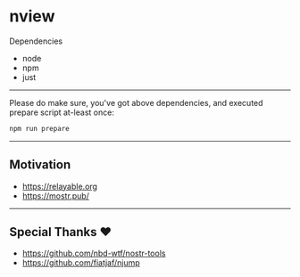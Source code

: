 # nview

Dependencies
- node
- npm
- just

---

Please do make sure, you've got above dependencies, and executed prepare script at-least once:
```sh
npm run prepare
```

---

## Motivation
- https://relayable.org
- https://mostr.pub/

---

## Special Thanks ♥️
- https://github.com/nbd-wtf/nostr-tools
- https://github.com/fiatjaf/njump
